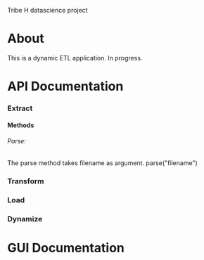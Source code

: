 Tribe H datascience project

# About
This is a dynamic ETL application. In progress.

# API Documentation
### Extract
#### Methods
###### Parse:
The parse method takes filename as argument. parse("filename")


### Transform
### Load
### Dynamize

# GUI Documentation


